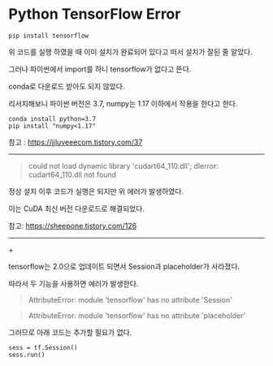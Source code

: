 # Python TensorFlow  Error

```
pip install tensorflow
```

위 코드를 실행 하였을 때 이미 설치가 완료되어 있다고 떠서 설치가 잘된 줄 알았다.



그러나 파이썬에서 import를 하니 tensorflow가 없다고 뜬다. 



conda로 다운로드 받아도 되지 않았다.



리서치해보니 파이썬 버전은 3.7, numpy는 1.17 이하에서 작용을 한다고 한다. 

```
conda install python=3.7
pip install "numpy<1.17" 
```

참고 : <https://jjluveeecom.tistory.com/37>



-------------

> could not load dynamic library 'cudart64_110.dll'; dlerror: cudart64_110.dll not found



정상 설치 이후 코드가 실행은 되지만 위 에러가 발생하였다.



이는 CuDA 최신 버전 다운로드로 해결되었다. 



참고: <https://sheepone.tistory.com/126>

-------------



\+




tensorflow는 2.0으로 업데이트 되면서 Session과 placeholder가 사라졌다. 



따라서 두 기능을 사용하면 에러가 발생한다.



> AttributeError: module 'tensorflow' has no attribute 'Session'



> AttributeError: module 'tensorflow' has no attribute 'placeholder'



그러므로 아래 코드는 추가할 필요가 없다.

```
sess = tf.Session()
sess.run()
```
